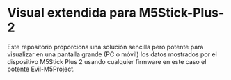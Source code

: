# Visual extendida para M5Stick-Plus-2
Este repositorio proporciona una solución sencilla pero potente para visualizar en una pantalla grande (PC o móvil) los datos mostrados por el dispositivo M5Stick Plus 2 usando cualquier firmware en este caso el potente Evil-M5Project.
